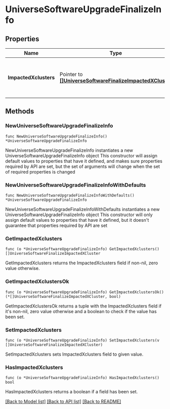 # UniverseSoftwareUpgradeFinalizeInfo

## Properties

Name | Type | Description | Notes
------------ | ------------- | ------------- | -------------
**ImpactedXclusters** | Pointer to [**[]UniverseSoftwareFinalizeImpactedXCluster**](UniverseSoftwareFinalizeImpactedXCluster.md) | List of XCluster info that are impacted by software upgrade | [optional] 

## Methods

### NewUniverseSoftwareUpgradeFinalizeInfo

`func NewUniverseSoftwareUpgradeFinalizeInfo() *UniverseSoftwareUpgradeFinalizeInfo`

NewUniverseSoftwareUpgradeFinalizeInfo instantiates a new UniverseSoftwareUpgradeFinalizeInfo object
This constructor will assign default values to properties that have it defined,
and makes sure properties required by API are set, but the set of arguments
will change when the set of required properties is changed

### NewUniverseSoftwareUpgradeFinalizeInfoWithDefaults

`func NewUniverseSoftwareUpgradeFinalizeInfoWithDefaults() *UniverseSoftwareUpgradeFinalizeInfo`

NewUniverseSoftwareUpgradeFinalizeInfoWithDefaults instantiates a new UniverseSoftwareUpgradeFinalizeInfo object
This constructor will only assign default values to properties that have it defined,
but it doesn't guarantee that properties required by API are set

### GetImpactedXclusters

`func (o *UniverseSoftwareUpgradeFinalizeInfo) GetImpactedXclusters() []UniverseSoftwareFinalizeImpactedXCluster`

GetImpactedXclusters returns the ImpactedXclusters field if non-nil, zero value otherwise.

### GetImpactedXclustersOk

`func (o *UniverseSoftwareUpgradeFinalizeInfo) GetImpactedXclustersOk() (*[]UniverseSoftwareFinalizeImpactedXCluster, bool)`

GetImpactedXclustersOk returns a tuple with the ImpactedXclusters field if it's non-nil, zero value otherwise
and a boolean to check if the value has been set.

### SetImpactedXclusters

`func (o *UniverseSoftwareUpgradeFinalizeInfo) SetImpactedXclusters(v []UniverseSoftwareFinalizeImpactedXCluster)`

SetImpactedXclusters sets ImpactedXclusters field to given value.

### HasImpactedXclusters

`func (o *UniverseSoftwareUpgradeFinalizeInfo) HasImpactedXclusters() bool`

HasImpactedXclusters returns a boolean if a field has been set.


[[Back to Model list]](../README.md#documentation-for-models) [[Back to API list]](../README.md#documentation-for-api-endpoints) [[Back to README]](../README.md)


